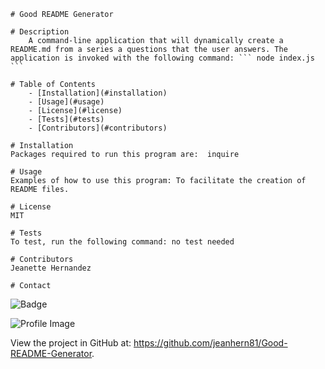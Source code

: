 
    # Good README Generator 
    
    # Description
        A command-line application that will dynamically create a README.md from a series a questions that the user answers. The application is invoked with the following command: ``` node index.js ```
        
    # Table of Contents
        - [Installation](#installation)
        - [Usage](#usage)
        - [License](#license)
        - [Tests](#tests)
        - [Contributors](#contributors)

    # Installation
    Packages required to run this program are:  inquire
    
    # Usage
    Examples of how to use this program: To facilitate the creation of README files.

    # License
    MIT

    # Tests
    To test, run the following command: no test needed

    # Contributors
    Jeanette Hernandez

    # Contact
    
![Badge](https://img.shields.io/badge/Github-jeanhern81-4cbbb9) 
    
![Profile Image](https://github.com/jeanhern81.png?size=60)
    
View the project in GitHub at: https://github.com/jeanhern81/Good-README-Generator.
